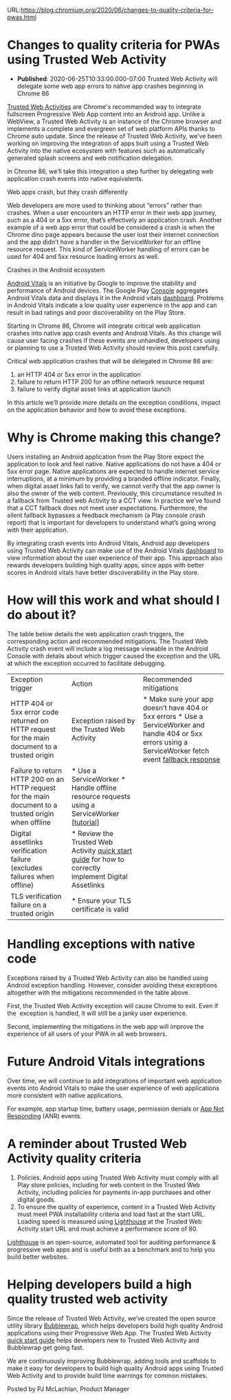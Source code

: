 URL:https://blog.chromium.org/2020/06/changes-to-quality-criteria-for-pwas.html
# Changes to quality criteria for PWAs using Trusted Web Activity
- **Published**: 2020-06-25T10:33:00.000-07:00
Trusted Web Activity will delegate some web app errors to native app crashes beginning in Chrome 86

[Trusted Web Activities](https://developers.google.com/web/android/trusted-web-activity) are Chrome's recommended way to integrate fullscreen Progressive Web App content into an Android app. Unlike a WebView, a Trusted Web Activity is an instance of the Chrome browser and implements a complete and evergreen set of web platform APIs thanks to Chrome auto update. Since the release of Trusted Web Activity, we’ve been working on improving the integration of apps built using a Trusted Web Activity into the native ecosystem with features such as automatically generated splash screens and web notification delegation. 

  

In Chrome 86, we’ll take this integration a step further by delegating web application crash events into native equivalents. 

  

Web apps crash, but they crash differently

Web developers are more used to thinking about “errors” rather than crashes. When a user encounters an HTTP error in their web app journey, such as a 404 or a 5xx error, that’s effectively an application crash. Another example of a web app error that could be considered a crash is when the Chrome dino page appears because the user lost their internet connection and the app didn’t have a handler in the ServiceWorker for an offline resource request. This kind of ServiceWorker handling of errors can be used for 404 and 5xx resource loading errors as well. 

  

Crashes in the Android ecosystem

[Android Vitals](https://developer.android.com/topic/performance/vitals) is an initiative by Google to improve the stability and performance of Android devices. The Google Play [Console](https://play.google.com/console/about/) aggregates Android Vitals data and displays it in the Android vitals [dashboard](https://support.google.com/googleplay/android-developer/answer/7385505). Problems in Android Vitals indicate a low quality user experience in the app and can result in bad ratings and poor discoverability on the Play Store.

  

Starting in Chrome 86, Chrome will integrate critical web application crashes into native app crash events and Android Vitals. As this change will cause user facing crashes if these events are unhandled, developers using or planning to use a Trusted Web Activity should review this post carefully.

  

Critical web application crashes that will be delegated in Chrome 86 are: 

  

1. an HTTP 404 or 5xx error in the application
2. failure to return HTTP 200 for an offline network resource request
3. failure to verify digital asset links at application launch

  

In this article we’ll provide more details on the exception conditions, impact on the application behavior and how to avoid these exceptions. 

Why is Chrome making this change?
=================================

Users installing an Android application from the Play Store expect the application to look and feel native. Native applications do not have a 404 or 5xx error page. Native applications are expected to handle internet service interruptions, at a minimum by providing a branded offline indicator. Finally, when digital asset links fail to verify, we cannot verify that the app owner is also the owner of the web content. Previously, this circumstance resulted in a fallback from Trusted web Activity to a CCT view. In practice we’ve found that a CCT fallback does not meet user expectations. Furthermore, the silent fallback bypasses a feedback mechanism (a Play console crash report) that is important for developers to understand what’s going wrong with their application. 

  

By integrating crash events into Android Vitals, Android app developers using Trusted Web Activity can make use of the Android Vitals [dashboard](https://support.google.com/googleplay/android-developer/answer/7385505) to view information about the user experience of their app. This approach also rewards developers building high quality apps, since apps with better scores in Android vitals have better discoverability in the Play store. 

How will this work and what should I do about it?
=================================================

The table below details the web application crash triggers, the corresponding action and recommended mitigations. The Trusted Web Activity crash event will include a log message viewable in the Android Console with details about which trigger caused the exception and the URL at which the exception occurred to facilitate debugging. 

  

|  |  |  |
| --- | --- | --- |
| Exception trigger | Action | Recommended mitigations |
| HTTP 404 or 5xx error code returned on HTTP request for the main document to a trusted origin | Exception raised by the Trusted Web Activity | * Make sure your app doesn’t have 404 or 5xx errors * Use a ServiceWorker and handle 404 or 5xx errors using a ServiceWorker fetch event [fallback response](https://googlechrome.github.io/samples/service-worker/fallback-response/) |
| Failure to return HTTP 200 on an HTTP request for the main document to a trusted origin when offline | * Use a ServiceWorker * Handle offline resource requests using a ServiceWorker [[tutorial](https://developers.google.com/web/fundamentals/codelabs/offline)] |
| Digital assetlinks verification failure    (excludes failures when offline) | * Review the Trusted Web Activity [quick start guide](https://developers.google.com/web/android/trusted-web-activity/quick-start) for how to correctly implement Digital Assetlinks |
| TLS verification failure on a trusted origin | * Ensure your TLS certificate is valid |

  

Handling exceptions with native code
====================================

Exceptions raised by a Trusted Web Activity can also be handled using Android exception handling. However, consider avoiding these exceptions altogether with the mitigations recommended in the table above. 

  

First, the Trusted Web Activity exception will cause Chrome to exit. Even if the  exception is handled, it will still be a janky user experience. 

  

Second, implementing the mitigations in the web app will improve the experience of all users of your PWA in all web browsers. 

Future Android Vitals integrations
==================================

Over time, we will continue to add integrations of important web application events into Android Vitals to make the user experience of web applications more consistent with native applications. 

  

For example, app startup time, battery usage, permission denials or [App Not Responding](https://developer.android.com/topic/performance/vitals/anr) (ANR) events.

A reminder about Trusted Web Activity quality criteria
======================================================

1. Policies. Android apps using Trusted Web Activity must comply with all Play store policies, including for web content in the Trusted Web Activity, including policies for payments in-app purchases and other digital goods.
2. To ensure the quality of experience, content in a Trusted Web Activity must meet PWA installability criteria and load fast at the start URL. Loading speed is measured using [Lighthouse](https://developers.google.com/web/tools/lighthouse/) at the Trusted Web Activity start URL and must achieve a performance score of 80.

  

[Lighthouse](https://developers.google.com/web/tools/lighthouse/) is an open-source, automated tool for auditing performance & progressive web apps and is useful both as a benchmark and to help you build better websites. 

Helping developers build a high quality trusted web activity
============================================================

Since the release of Trusted Web Activity, we’ve created the open source utility library [Bubblewrap](https://github.com/GoogleChromeLabs/bubblewrap), which helps developers build high quality Android applications using their Progressive Web App. The Trusted Web Activity [quick start guide](https://developers.google.com/web/android/trusted-web-activity/quick-start) helps developers new to Trusted Web Activity and Bubblewrap get going fast. 

  

We are continuously improving Bubblewrap, adding tools and scaffolds to make it easy for developers to build high quality Android apps using Trusted Web Activity and to provide build time warnings for common mistakes. 

Posted by PJ McLachlan, Product Manager